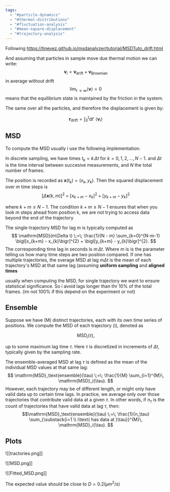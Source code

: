 ```yaml
---
tags:
  - "#particle-dynamics"
  - "#thermal-distributions"
  - "#fluctuation-analysis"
  - "#mean-square-displacement"
  - "#trajectory-analysis"
---
```

Following https://tinevez.github.io/msdanalyzer/tutorial/MSDTuto_drift.html

And assuming that particles in sample move due thermal motion
 we can write:
$$ \mathbf{v}_i = \mathbf{v}_{\mathrm{drift}}+\mathbf{v}_{\mathrm{Brownian}}$$
 in average without drift  
$$\lim_{t\to\infty}\langle \mathbf{v}\rangle=0$$
means that the equilibrium state is maintained by the friction in the system.

The same over all the particles, and therefore the displacement is given by:

$$\mathbf{r}_{\mathrm{drift}}=\int_{0}^{t} \mathrm{d}t'\  \langle \mathbf{v}_i \rangle$$

## MSD

To compute the MSD usually i use the following implementation:

In discrete sampling,  we have times $t_k = k \,\Delta t$ for $k=0,1,2,\ldots,N-1$.
and $\Delta t$ is the time interval between succesive  measurements, and $N$ the total number of frames. 


The position is recorded as $\mathbf{x}(t_k) = (x_k,\,y_k)$. Then the squared displacement over $m$ time steps is
$$
\bigl[\Delta \mathbf{x}(k,m)\bigr]^{2} \;=\;\bigl[x_{k+m} - x_{k}\bigr]^{2} + \bigl[y_{k+m} - y_{k}\bigr]^{2}$$

where $k+m \leq N-1$. The condition $k+m \leq N-1$ ensures that when you look m steps ahead from position k,  we are not trying to access data beyond the end of the trajectory


The single-trajectory MSD for lag $m$ is typically computed as
$$
\mathrm{MSD}(m\Delta t) \;=\; \frac{1}{N - m} \sum_{k=0}^{N-m-1} \bigl[x_{k+m} - x_{k}\bigr]^{2} + \bigl[y_{k+m} - y_{k}\bigr]^{2}.
$$
The corresponding time lag in seconds is $m \,\Delta t$. 
Where $m$ is is the parameter telling us how many time steps are two position compared.
If one has multiple trajectories, the  sverage MSD at lag $m\Delta t$ is the mean of each trajectory's MSD at that same lag (assuming **uniform sampling** and **aligned times**

usually when computing the MSD, for single trajectory we want to ensure statistical significance. 
So i avoid lags longer than thr 10% of the total frames. (im not 100% if this depend on the experiment or not)
## Ensemble

Suppose we have \(M\) distinct trajectories, each with its own time series of positions. We compute the MSD of each trajectory \(i\), denoted as

$$\mathrm{MSD}_i(\tau),$$

up to some maximum lag time $\tau$. Here $\tau$ is discretized in increments of $\Delta t$, typically given by the sampling rate.

The ensemble-averaged MSD at lag $\tau$ is defined as the  mean of the individual MSD values at that same lag:
$$
\mathrm{MSD}_\text{ensemble}(\tau) \;=\; \frac{1}{M} \sum_{i=1}^{M}\, \mathrm{MSD}_i(\tau).
$$
However, each trajectory may be of different length, or might only have valid data up to certain time lags.
In practice, we average only over those trajectories that contribute valid data at a given $\tau$. In other words, if $n_\tau$ is the count of trajectories that have valid data at lag $\tau$, then:
$$\mathrm{MSD}_\text{ensemble}(\tau) \;=\; \frac{1}{n_\tau} \sum_{\substack{i=1 \\ i\text{ has data at }\tau}}^{M}\, \mathrm{MSD}_i(\tau).
$$

## Plots

![[tractories.png]]



![[MSD.png]]


![[Fitted_MSD.png]]

The expected value should be close to $D=0.2 (\mu m^2/s)$ 
